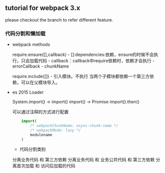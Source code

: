 ## tutorial for webpack 3.x

please checkout the branch to refer different feature.

### 代码分割和懒加载

 - webpack methods

    require.ensure([],callback)
         - []:dependencies:依赖，ensure的时候不会执行，只会加载代码
         - callback：callback中require依赖时，依赖才会执行
         - errorCallback
         - chunkName

    require.include([])
         - 引入模块。不执行
         当两个子模块都依赖一个第三方依赖，可以在父模块导入。

 - es 2015 Loader

    System.import() -> import()
    import() -> Promise
    import().then()
    
    可以通过注释的方式进行配置

    ```js
        import(
            /* webpackChunkName: async-chunk-name */
            /* webpackMode: lazy */
            modulename
        )
    ```

   - 代码分割类别

    分离业务代码 和 第三方依赖
    分离业务代码 和 业务公共代码 和 第三方依赖
    分离首次加载 和 访问后加载的代码
